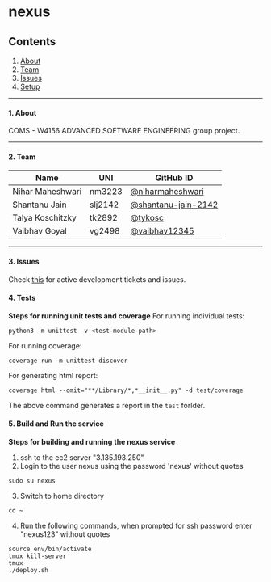 # nexus

## Contents
1. [About](#1-about)
2. [Team](#2-team)
4. [Issues](#3-issues)
5. [Setup](#4-setup)

___

#### 1. About
COMS - W4156 ADVANCED SOFTWARE ENGINEERING group project.

___

#### 2. Team

Name | UNI | GitHub ID
-----|-----| -----
Nihar Maheshwari | nm3223 | [@niharmaheshwari](https://github.com/niharmaheshwari)
Shantanu Jain | slj2142 | [@shantanu-jain-2142](https://github.com/shantanu-jain-2142)
Talya Koschitzky | tk2892 | [@tykosc](https://github.com/tykosc)
Vaibhav Goyal | vg2498 | [@vaibhav12345](https://github.com/vaibhav12345)

___

#### 3. Issues
Check [this](https://github.com/niharmaheshwari/nexus/issues) for active development tickets and issues.

#### 4. Tests
**Steps for running unit tests and coverage**
For running individual tests:
```
python3 -m unittest -v <test-module-path>
```

For running coverage:
```
coverage run -m unittest discover
```

For generating html report:
```
coverage html --omit="**/Library/*,*__init__.py" -d test/coverage
```
The above command generates a report in the `test` forlder.

#### 5. Build and Run the service
**Steps for building and running the nexus service**
1. ssh to the ec2 server "3.135.193.250"
2. Login to the user nexus using the password 'nexus' without quotes
```
sudo su nexus
```
3. Switch to home directory
```
cd ~
```
4. Run the following commands, when prompted for ssh password enter "nexus123" without quotes
```
source env/bin/activate
tmux kill-server
tmux
./deploy.sh
```
